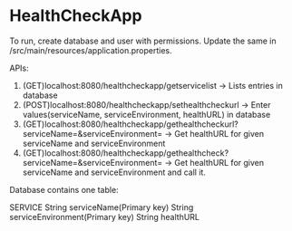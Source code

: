 # HealthCheckApp

To run, create database and user with permissions. Update the same in /src/main/resources/application.properties.

APIs:

1. (GET)localhost:8080/healthcheckapp/getservicelist -> Lists entries in database
2. (POST)localhost:8080/healthcheckapp/sethealthcheckurl -> Enter values(serviceName, serviceEnvironment, healthURL) in database
3. (GET)localhost:8080/healthcheckapp/gethealthcheckurl?serviceName=<example>&serviceEnvironment=<example> -> Get healthURL for given serviceName and serviceEnvironment
4. (GET)localhost:8080/healthcheckapp/gethealthcheck?serviceName=<example>&serviceEnvironment=<example> -> Get healthURL for given serviceName and serviceEnvironment and call it.
  

Database contains one table:

SERVICE
String serviceName(Primary key)
String serviceEnvironment(Primary key)
String healthURL
